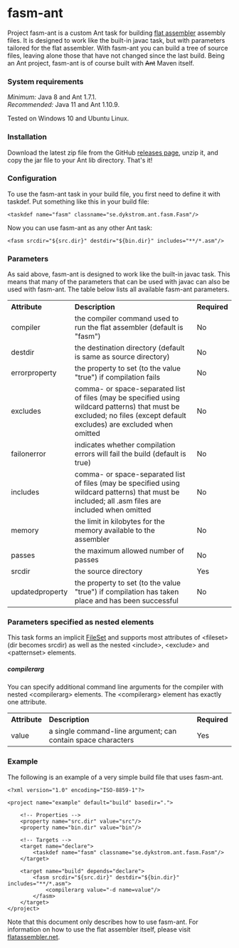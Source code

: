 # fasm-ant

Project fasm-ant is a custom Ant task for building [flat assembler](http://flatassembler.net)
assembly files. It is designed to work like the built-in javac task, but with parameters
tailored for the flat assembler. With fasm-ant you can build a tree of source files, leaving
alone those that have not changed since the last build. Being an Ant project, fasm-ant is of
course built with ~~Ant~~ Maven itself.

### System requirements

*Minimum:* Java 8 and Ant 1.7.1.  
*Recommended:* Java 11 and Ant 1.10.9.

Tested on Windows 10 and Ubuntu Linux.

### Installation

Download the latest zip file from the GitHub [releases page](https://github.com/dykstrom/fasm-ant/releases),
unzip it, and copy the jar file to your Ant lib directory. That's it!

### Configuration

To use the fasm-ant task in your build file, you first need to define it with taskdef. Put
something like this in your build file:

    <taskdef name="fasm" classname="se.dykstrom.ant.fasm.Fasm"/>

Now you can use fasm-ant as any other Ant task:

    <fasm srcdir="${src.dir}" destdir="${bin.dir}" includes="**/*.asm"/>

### Parameters

As said above, fasm-ant is designed to work like the built-in javac task. This means that
many of the parameters that can be used with javac can also be used with fasm-ant. The table
below lists all available fasm-ant parameters.

<table>
  <tr>
    <th style="text-align: left">Attribute</th>
    <th style="text-align: left">Description</th>
    <th style="text-align: left">Required</th>
  </tr>
  <tr>
    <td>compiler</td>
    <td>the compiler command used to run the flat assembler (default is "fasm")</td>
    <td>No</td>
  </tr>
  <tr>
    <td>destdir</td>
    <td>the destination directory (default is same as source directory)</td>
    <td>No</td>
  </tr>
  <tr>
    <td>errorproperty</td>
    <td>the property to set (to the value "true") if compilation fails</td>
    <td>No</td>
  </tr>
  <tr>
    <td>excludes</td>
    <td>comma- or space-separated list of files (may be specified using wildcard patterns)
    that must be excluded; no files (except default excludes) are excluded when omitted</td>
    <td>No</td>
  </tr>
  <tr>
    <td>failonerror</td>
    <td>indicates whether compilation errors will fail the build (default is true)</td>
    <td>No</td>
  </tr>
  <tr>
    <td>includes</td>
    <td>comma- or space-separated list of files (may be specified using wildcard patterns)
    that must be included; all .asm files are included when omitted</td>
    <td>No</td>
  </tr>
  <tr>
    <td>memory</td>
    <td>the limit in kilobytes for the memory available to the assembler</td>
    <td>No</td>
  </tr>
  <tr>
    <td>passes</td>
    <td>the maximum allowed number of passes</td>
    <td>No</td>
  </tr>
  <tr>
    <td>srcdir</td>
    <td>the source directory</td>
    <td>Yes</td>
  </tr>
  <tr>
    <td>updatedproperty</td>
    <td>the property to set (to the value "true") if compilation has taken place and has
    been successful</td>
    <td>No</td>
  </tr>
</table>

### Parameters specified as nested elements

This task forms an implicit [FileSet](https://ant.apache.org/manual/Types/fileset.html)
and supports most attributes of &lt;fileset&gt; (dir becomes srcdir) as well as the
nested &lt;include&gt;, &lt;exclude&gt; and &lt;patternset&gt; elements.

##### compilerarg

You can specify additional command line arguments for the compiler with nested
&lt;compilerarg&gt; elements. The &lt;compilerarg&gt; element has exactly one
attribute.

<table>
  <tr>
    <th style="text-align: left">Attribute</th>
    <th style="text-align: left">Description</th>
    <th style="text-align: left">Required</th>
  </tr>
  <tr>
    <td>value</td>
    <td>a single command-line argument; can contain space characters</td>
    <td>Yes</td>
  </tr>
</table>

### Example

The following is an example of a very simple build file that uses fasm-ant.

    <?xml version="1.0" encoding="ISO-8859-1"?>

    <project name="example" default="build" basedir=".">

        <!-- Properties -->
        <property name="src.dir" value="src"/>
        <property name="bin.dir" value="bin"/>

        <!-- Targets -->
        <target name="declare">
            <taskdef name="fasm" classname="se.dykstrom.ant.fasm.Fasm"/>
        </target>

        <target name="build" depends="declare">
            <fasm srcdir="${src.dir}" destdir="${bin.dir}" includes="**/*.asm">
                <compilerarg value="-d name=value"/>
            </fasm>
        </target>
    </project>

Note that this document only describes how to use fasm-ant. For information on how to use
the flat assembler itself, please visit [flatassembler.net](http://flatassembler.net).
